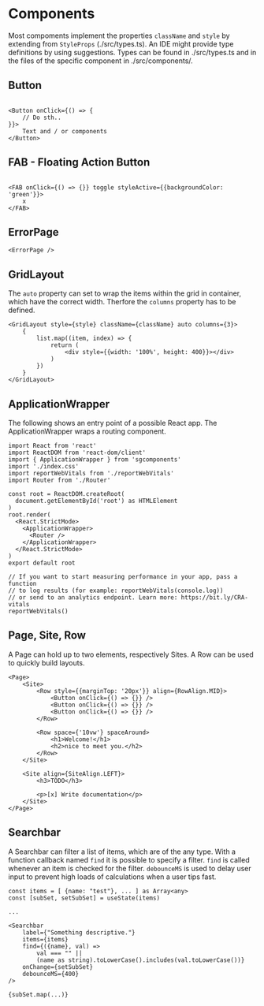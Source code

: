 # Components

Most compoments implement the properties `className` and `style` by extending from `StyleProps` (./src/types.ts).
An IDE might provide type definitions by using suggestions. Types can be found in ./src/types.ts and in the files of the specific component in ./src/components/.

## Button

```

<Button onClick={() => {
	// Do sth..
}}>
	Text and / or components
</Button>

```


## FAB - Floating Action Button

```

<FAB onClick={() => {}} toggle styleActive={{backgroundColor: 'green'}}>
	x
</FAB>

```

## ErrorPage

```
<ErrorPage />
```

## GridLayout

The `auto` property can set to wrap the items within the grid in container, which have the correct width. Therfore the `columns` property has to be defined.

```
<GridLayout style={style} className={className} auto columns={3}>
	{
		list.map((item, index) => {
			return (
				<div style={{width: '100%', height: 400}}></div>
			)
		})
	}
</GridLayout>
```

## ApplicationWrapper
The following shows an entry point of a possible React app. The ApplicationWrapper wraps a routing component.

```
import React from 'react'
import ReactDOM from 'react-dom/client'
import { ApplicationWrapper } from 'sgcomponents'
import './index.css'
import reportWebVitals from './reportWebVitals'
import Router from './Router'

const root = ReactDOM.createRoot(
  document.getElementById('root') as HTMLElement
)
root.render(
  <React.StrictMode>
    <ApplicationWrapper>
      <Router />
    </ApplicationWrapper>
  </React.StrictMode>
)
export default root

// If you want to start measuring performance in your app, pass a function
// to log results (for example: reportWebVitals(console.log))
// or send to an analytics endpoint. Learn more: https://bit.ly/CRA-vitals
reportWebVitals()

```

## Page, Site, Row

A Page can hold up to two elements, respectively Sites. A Row can be used to quickly build layouts.

```
<Page>
	<Site>
		<Row style={{marginTop: '20px'}} align={RowAlign.MID}>
			<Button onClick={() => {}} />
			<Button onClick={() => {}} />
			<Button onClick={() => {}} />
		</Row>
		
		<Row space={'10vw'} spaceAround>
			<h1>Welcome!</h1>
			<h2>nice to meet you.</h2>
		</Row>
	</Site>

	<Site align={SiteAlign.LEFT}>
		<h3>TODO</h3>
		
		<p>[x] Write documentation</p>
	</Site>
</Page>

```

## Searchbar

A Searchbar can filter a list of items, which are of the any type. With a function callback named `find` it is possible to specify a filter. `find` is called whenever an item is checked for the filter.
`debounceMS` is used to delay user input to prevent high loads of calculations when a user tips fast.

```
const items = [ {name: "test"}, ... ] as Array<any>
const [subSet, setSubSet] = useState(items)

...

<Searchbar 
	label={"Something descriptive."}
	items={items} 
	find={({name}, val) => 
		val === "" ||
		(name as string).toLowerCase().includes(val.toLowerCase())} 
	onChange={setSubSet}
	debounceMS={400}
/>

{subSet.map(...)}
```
